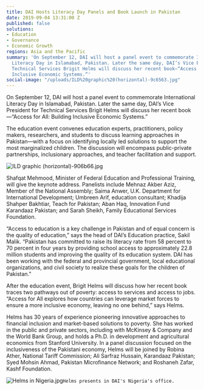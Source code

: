 ```yaml
---
title: DAI Hosts Literacy Day Panels and Book Launch in Pakistan
date: 2019-09-04 13:31:00 Z
published: false
solutions:
- Education
- Governance
- Economic Growth
regions: Asia and the Pacific
summary: 'On September 12, DAI will host a panel event to commemorate International
  Literacy Day in Islamabad, Pakistan. Later the same day, DAI’s Vice President for
  Technical Services Brigit Helms will discuss her recent book—“Access for All: Building
  Inclusive Economic Systems.”'
social-image: "/uploads/ILD%20graphic%20(horizontal)-9c6563.jpg"
---
```


On September 12, DAI will host a panel event to commemorate International Literacy Day in Islamabad, Pakistan. Later the same day, DAI’s Vice President for Technical Services Brigit Helms will discuss her recent book—“Access for All: Building Inclusive Economic Systems.”

The education event convenes education experts, practitioners, policy makers, researchers, and students to discuss learning approaches in Pakistan—with a focus on identifying locally led solutions to support the most marginalized children. The discussion will encompass public-private partnerships, inclusionary approaches, and teacher facilitation and support. 

![ILD graphic (horizontal)-906b66.jpg](/uploads/ILD%20graphic%20(horizontal)-906b66.jpg)

Shafqat Mehmood, Minister of Federal Education and Professional Training, will give the keynote address. Panelists include Mehnaz Akber Aziz, Member of the National Assembly; Saima Anwer, U.K. Department for International Development; Umbreen Arif, education consultant; Khadija Shahper Bakhtiar, Teach for Pakistan; Aban Haq, Innovation Fund Karandaaz Pakistan; and Sarah Sheikh, Family Educational Services Foundation.

“Access to education is a key challenge in Pakistan and of equal concern is the quality of education,” says the head of DAI’s Education practice, Sakil Malik. “Pakistan has committed to raise its literacy rate from 58 percent to 70 percent in four years by providing school access to approximately 22.8 million students and improving the quality of its education system. DAI has been working with the federal and provincial government, local educational organizations, and civil society to realize these goals for the children of Pakistan.”

After the education event, Brigit Helms will discuss how her recent book traces two pathways out of poverty: access to services and access to jobs. “Access for All explores how countries can leverage market forces to ensure a more inclusive economy, leaving no one behind,” says Helms. 

Helms has 30 years of experience pioneering innovative approaches to financial inclusion and market-based solutions to poverty. She has worked in the public and private sectors, including with McKinsey & Company and the World Bank Group, and holds a Ph.D. in development and agricultural economics from Stanford University.
In a panel discussion focused on the inclusiveness of the Pakistani economy, Helms will be joined by Robina Ather, National Tariff Commission; Ali Sarfraz Hussain, Karandaaz Pakistan; Syed Mohsin Ahmad, Pakistan Microfinance Network; and Roshaneh Zafar, Kashf Foundation. 

![Helms in Nigeria.jpg](/uploads/Helms%20in%20Nigeria.jpg)`Helms presents in DAI's Nigeria's office.`
